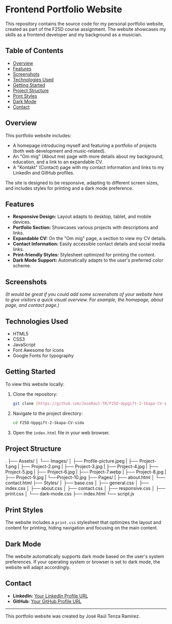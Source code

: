 # Frontend Portfolio Website

This repository contains the source code for my personal portfolio website, created as part of the F25D course assignment. The website showcases my skills as a frontend developer and my background as a musician.

## Table of Contents

- [Overview](#overview)
- [Features](#features)
- [Screenshots](#screenshots)
- [Technologies Used](#technologies-used)
- [Getting Started](#getting-started)
- [Project Structure](#project-structure)
- [Print Styles](#print-styles)
- [Dark Mode](#dark-mode)
- [Contact](#contact)

## Overview

This portfolio website includes:

-   A homepage introducing myself and featuring a portfolio of projects (both web development and music-related).
-   An "Om mig" (About me) page with more details about my background, education, and a link to an expandable CV.
-   A "Kontakt" (Contact) page with my contact information and links to my LinkedIn and GitHub profiles.

The site is designed to be responsive, adapting to different screen sizes, and includes styles for printing and a dark mode preference.

## Features

-   **Responsive Design:** Layout adapts to desktop, tablet, and mobile devices.
-   **Portfolio Section:** Showcases various projects with descriptions and links.
-   **Expandable CV:** On the "Om mig" page, a section to view my CV details.
-   **Contact Information:** Easily accessible contact details and social media links.
-   **Print-friendly Styles:** Stylesheet optimized for printing the content.
-   **Dark Mode Support:** Automatically adapts to the user's preferred color scheme.

## Screenshots

*(It would be great if you could add some screenshots of your website here to give visitors a quick visual overview. For example, the homepage, about page, and contact page.)*

## Technologies Used

-   HTML5
-   CSS3
-   JavaScript
-   Font Awesome for icons
-   Google Fonts for typography

## Getting Started

To view this website locally:

1.  Clone the repository:
    ```bash
    git clone [https://github.com/JoseRaul-TR/F25D-Uppgift-2-Skapa-CV-sida.git](https://github.com/JoseRaul-TR/F25D-Uppgift-2-Skapa-CV-sida.git)
    ```
2.  Navigate to the project directory:
    ```bash
    cd F25D-Uppgift-2-Skapa-CV-sida
    ```
3.  Open the `index.html` file in your web browser.

## Project Structure
.
├── Assets/
│   └── Images/
│       ├── Profile-picture.jpeg
|       ├── Project-1.png
|       ├── Project-2.png
|       ├── Project-3.jpg
|       ├── Project-4.jpg
|       ├── Project-5.jpg
|       ├── Project-6.jpg
|       ├── Project-7.webp
|       ├── Project-8.jpg
|       ├── Project-9.jpg
|       └──Project-10.jpg
├── Pages/
|   ├── about.html
│   └── contact.html
├── Styles/
│   ├── base.css
│   ├── general.css
│   ├── index.css
│   ├── about.css
│   ├── contact.css
│   ├── responsive.css
│   ├── print.css
│   └── dark-mode.css
├── index.html
└── script.js

## Print Styles

The website includes a `print.css` stylesheet that optimizes the layout and content for printing, hiding navigation and focusing on the main content.

## Dark Mode

The website automatically supports dark mode based on the user's system preferences. If your operating system or browser is set to dark mode, the website will adapt accordingly.

## Contact

-   **LinkedIn:** [Your LinkedIn Profile URL](https://www.linkedin.com/in/joseraultenza/)
-   **GitHub:** [Your GitHub Profile URL](https://github.com/JoseRaul-TR)

---

This portfolio website was created by José Raúl Tenza Ramírez.
